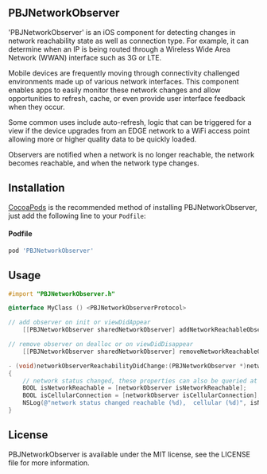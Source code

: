 ## PBJNetworkObserver
'PBJNetworkObserver' is an iOS component for detecting changes in network reachability state as well as connection type. For example, it can determine when an IP is being routed through a Wireless Wide Area Network (WWAN) interface such as 3G or LTE.

Mobile devices are frequently moving through connectivity challenged environments made up of various network interfaces. This component enables apps to easily monitor these network changes and allow opportunities to refresh, cache, or even provide user interface feedback when they occur.

Some common uses include auto-refresh, logic that can be triggered for a view if the device upgrades from an EDGE network to a WiFi access point allowing more or higher quality data to be quickly loaded.

Observers are notified when a network is no longer reachable, the network becomes reachable, and when the network type changes.

## Installation

[CocoaPods](http://cocoapods.org) is the recommended method of installing PBJNetworkObserver, just add the following line to your `Podfile`:

#### Podfile

```ruby
pod 'PBJNetworkObserver'
```

## Usage

```objective-c
#import "PBJNetworkObserver.h"
```

```objective-c
@interface MyClass () <PBJNetworkObserverProtocol>
```

```objective-c
// add observer on init or viewDidAppear
    [[PBJNetworkObserver sharedNetworkObserver] addNetworkReachableObserver:self];

// remove observer on dealloc or on viewDidDisappear
    [[PBJNetworkObserver sharedNetworkObserver] removeNetworkReachableObserver:self];
```

```objective-c
- (void)networkObserverReachabilityDidChange:(PBJNetworkObserver *)networkObserver
{
    // network status changed, these properties can also be queried at any time
    BOOL isNetworkReachable = [networkObserver isNetworkReachable];
    BOOL isCellularConnection = [networkObserver isCellularConnection];
    NSLog(@"network status changed reachable (%d),  cellular (%d)", isNetworkReachable, isCellularConnection);
}

```

## License

PBJNetworkObserver is available under the MIT license, see the LICENSE file for more information.
